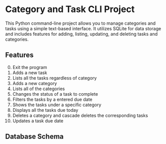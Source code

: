 
# Category and Task CLI Project

This Python command-line project allows you to manage categories and tasks using a simple text-based interface. It utilizes SQLite for data storage and includes features for adding, listing, updating, and deleting tasks and categories.

## Features
0. Exit the program
1. Adds a new task
2. Lists all the tasks regardless of category
3. Adds a new category
4. Lists all of the categories
5. Changes the status of a task to complete
6. Filters the tasks by a entered due date
7. Shows the tasks under a specific category
8. Displays all the tasks due today
9. Deletes a category and cascade deletes the corresponding tasks 
10. Updates a task due date

## Database Schema
